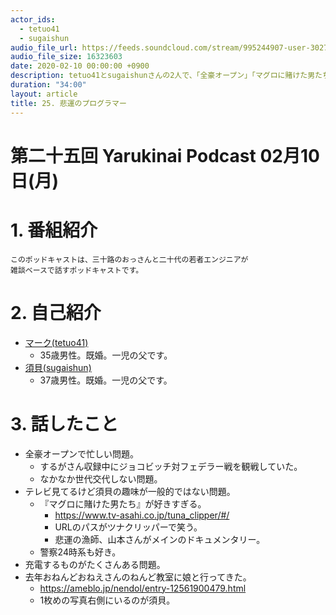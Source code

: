 ```yaml
---
actor_ids:
  - tetuo41
  - sugaishun
audio_file_url: https://feeds.soundcloud.com/stream/995244907-user-302747142-yarukinai-25-2020-02-10.mp3
audio_file_size: 16323603
date: 2020-02-10 00:00:00 +0900
description: tetuo41とsugaishunさんの2人で、「全豪オープン」「マグロに賭けた男たち」「充電するものがたくさんある問題」「おねんどおねえさん」について話しました。
duration: "34:00"
layout: article
title: 25. 悲運のプログラマー
---
```


# 第二十五回 Yarukinai Podcast 02月10日(月)

# 1. 番組紹介
    このポッドキャストは、三十路のおっさんと二十代の若者エンジニアが
    雑談ベースで話すポッドキャストです。

# 2. 自己紹介
- [マーク(tetuo41)](https://twitter.com/tetuo41)
    - 35歳男性。既婚。一児の父です。
- [須貝(sugaishun)](https://twitter.com/sugaishun)
    - 37歳男性。既婚。一児の父です。

# 3. 話したこと
- 全豪オープンで忙しい問題。
    - するがさん収録中にジョコビッチ対フェデラー戦を観戦していた。
    - なかなか世代交代しない問題。
- テレビ見てるけど須貝の趣味が一般的ではない問題。
    - 『マグロに賭けた男たち』が好きすぎる。
        - https://www.tv-asahi.co.jp/tuna_clipper/#/
        - URLのパスがツナクリッパーで笑う。
        - 悲運の漁師、山本さんがメインのドキュメンタリー。
    - 警察24時系も好き。
- 充電するものがたくさんある問題。
- 去年おねんどおねえさんのねんど教室に娘と行ってきた。
    - https://ameblo.jp/nendol/entry-12561900479.html
    - 1枚めの写真右側にいるのが須貝。

